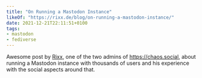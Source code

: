 ```yaml
---
title: "On Running a Mastodon Instance"
likeOf: "https://rixx.de/blog/on-running-a-mastodon-instance/"
date: 2021-12-21T22:11:51+0100
tags:
- mastodon
- fediverse
---
```

Awesome post by [Rixx](https://rixx.de/about/), one of the two admins of <https://chaos.social>, about running a Mastodon instance with thousands of users and his experience with the social aspects around that.